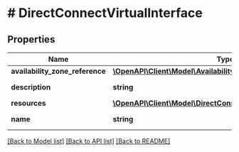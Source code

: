 # # DirectConnectVirtualInterface

## Properties

Name | Type | Description | Notes
------------ | ------------- | ------------- | -------------
**availability_zone_reference** | [**\OpenAPI\Client\Model\AvailabilityZoneReference**](AvailabilityZoneReference.md) |  | [optional]
**description** | **string** | A description for direct_connect_virtual_interface. | [optional]
**resources** | [**\OpenAPI\Client\Model\DirectConnectVirtualInterfaceResources**](DirectConnectVirtualInterfaceResources.md) |  |
**name** | **string** | direct_connect_virtual_interface Name. |

[[Back to Model list]](../../README.md#models) [[Back to API list]](../../README.md#endpoints) [[Back to README]](../../README.md)
